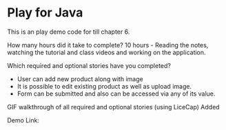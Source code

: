 

<h1>Play for Java</h1>

<p>
This is an play demo code for till chapter 6.
</p>

<p>
How many hours did it take to complete?
10 hours - Reading the notes, watching the tutorial and class videos and working on the application.
</p>

<p>
Which required and optional stories have you completed?

- User can add new product along with image
- It is possible to edit existing product as well as upload image.
- Form can be submitted and also can be accessed via any of its value.

</p>

</p>
GIF walkthrough of all required and optional stories (using LiceCap)
Added
</p>

<p>
Demo Link: <a href=""> <br> <br>
